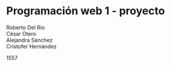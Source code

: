# Programación web 1 - proyecto
 
Roberto Del Rio  
César Otero  
Alejandra Sánchez  
Cristofer Hernández  


1557  
